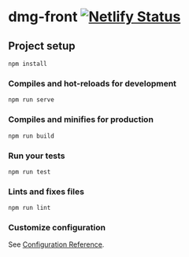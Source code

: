 # dmg-front [![Netlify Status](https://api.netlify.com/api/v1/badges/7c453ded-3eea-4ba5-9a71-50a5403b68ee/deploy-status)](https://app.netlify.com/sites/dmg/deploys)

## Project setup
```
npm install
```

### Compiles and hot-reloads for development
```
npm run serve
```

### Compiles and minifies for production
```
npm run build
```

### Run your tests
```
npm run test
```

### Lints and fixes files
```
npm run lint
```

### Customize configuration
See [Configuration Reference](https://cli.vuejs.org/config/).
